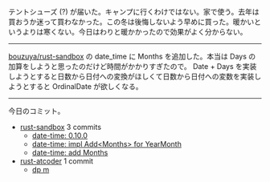 テントシューズ (?) が届いた。キャンプに行くわけではない。家で使う。去年は買おうか迷って買わなかった。この冬は後悔しないよう早めに買った。暖かいというよりは寒くない。今日はわりと暖かかったので効果がよく分からない。

---

[bouzuya/rust-sandbox] の date_time に Months を追加した。本当は Days の加算をしようと思ったのだけど時間がかかりすぎたので。 Date + Days を実装しようとすると日数から日付への変換がほしくて日数から日付への変数を実装しようとすると OrdinalDate が欲しくなる。

---

今日のコミット。

- [rust-sandbox](https://github.com/bouzuya/rust-sandbox) 3 commits
  - [date-time: 0.10.0](https://github.com/bouzuya/rust-sandbox/commit/d17ac6576a9c156797cfa5a654dfa7abc5964fc9)
  - [date-time: impl Add&lt;Months> for YearMonth](https://github.com/bouzuya/rust-sandbox/commit/c000c5ac24e64475fb09bbad80ed226904dc3420)
  - [date-time: add Months](https://github.com/bouzuya/rust-sandbox/commit/8c60acd9e9a6cca1bff0a51de5361ac6b102430a)
- [rust-atcoder](https://github.com/bouzuya/rust-atcoder) 1 commit
  - [dp m](https://github.com/bouzuya/rust-atcoder/commit/9fa2b40738228309f161b4bb962a2e07ff99556c)

[bouzuya/rust-sandbox]: https://github.com/bouzuya/rust-sandbox
